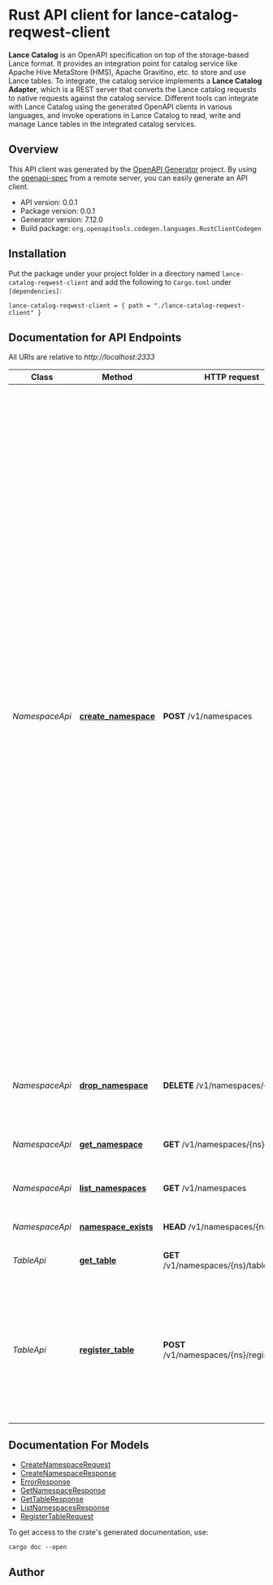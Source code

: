 # Rust API client for lance-catalog-reqwest-client

**Lance Catalog** is an OpenAPI specification on top of the storage-based Lance format.
It provides an integration point for catalog service like Apache Hive MetaStore (HMS), Apache Gravitino, etc.
to store and use Lance tables. To integrate, the catalog service implements a **Lance Catalog Adapter**,
which is a REST server that converts the Lance catalog requests to native requests against the catalog service.
Different tools can integrate with Lance Catalog using the generated OpenAPI clients in various languages,
and invoke operations in Lance Catalog to read, write and manage Lance tables in the integrated catalog services.



## Overview

This API client was generated by the [OpenAPI Generator](https://openapi-generator.tech) project.  By using the [openapi-spec](https://openapis.org) from a remote server, you can easily generate an API client.

- API version: 0.0.1
- Package version: 0.0.1
- Generator version: 7.12.0
- Build package: `org.openapitools.codegen.languages.RustClientCodegen`

## Installation

Put the package under your project folder in a directory named `lance-catalog-reqwest-client` and add the following to `Cargo.toml` under `[dependencies]`:

```
lance-catalog-reqwest-client = { path = "./lance-catalog-reqwest-client" }
```

## Documentation for API Endpoints

All URIs are relative to *http://localhost:2333*

Class | Method | HTTP request | Description
------------ | ------------- | ------------- | -------------
*NamespaceApi* | [**create_namespace**](docs/NamespaceApi.md#create_namespace) | **POST** /v1/namespaces | Create a new namespace. A catalog can manage one or more namespaces. A namespace is used to manage one or more tables. There are three modes when trying to create a namespace:   * CREATE: Create the namespace if it does not exist. If a namespace of the same name already exists, the operation fails with 400.   * EXIST_OK: Create the namespace if it does not exist. If a namespace of the same name already exists, the operation succeeds and the existing namespace is kept.   * OVERWRITE: Create the namespace if it does not exist. If a namespace of the same name already exists, the existing namespace is dropped and a new namespace with this name with no table is created. 
*NamespaceApi* | [**drop_namespace**](docs/NamespaceApi.md#drop_namespace) | **DELETE** /v1/namespaces/{ns} | Drop a namespace from the catalog. Namespace must be empty.
*NamespaceApi* | [**get_namespace**](docs/NamespaceApi.md#get_namespace) | **GET** /v1/namespaces/{ns} | Get information about a namespace
*NamespaceApi* | [**list_namespaces**](docs/NamespaceApi.md#list_namespaces) | **GET** /v1/namespaces | List all namespaces in the catalog. 
*NamespaceApi* | [**namespace_exists**](docs/NamespaceApi.md#namespace_exists) | **HEAD** /v1/namespaces/{ns} | Check if a namespace exists
*TableApi* | [**get_table**](docs/TableApi.md#get_table) | **GET** /v1/namespaces/{ns}/tables/{table} | Get a table from the catalog
*TableApi* | [**register_table**](docs/TableApi.md#register_table) | **POST** /v1/namespaces/{ns}/register | Register a new table in the given namespace. A table represents a lance dataset.  In Lance catalog, a table must be hosted in a namespace. 


## Documentation For Models

 - [CreateNamespaceRequest](docs/CreateNamespaceRequest.md)
 - [CreateNamespaceResponse](docs/CreateNamespaceResponse.md)
 - [ErrorResponse](docs/ErrorResponse.md)
 - [GetNamespaceResponse](docs/GetNamespaceResponse.md)
 - [GetTableResponse](docs/GetTableResponse.md)
 - [ListNamespacesResponse](docs/ListNamespacesResponse.md)
 - [RegisterTableRequest](docs/RegisterTableRequest.md)


To get access to the crate's generated documentation, use:

```
cargo doc --open
```

## Author



